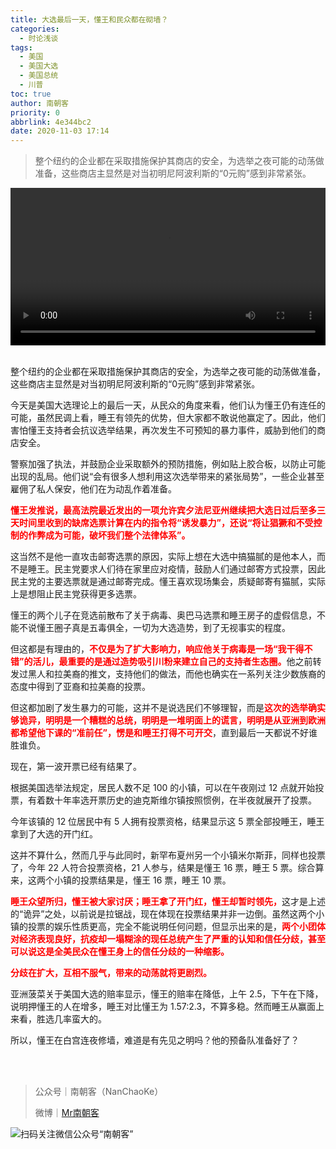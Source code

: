 ```yaml
---
title: 大选最后一天，懂王和民众都在砌墙？
categories:
  - 时论浅谈
tags:
  - 美国
  - 美国大选
  - 美国总统
  - 川普
toc: true
author: 南朝客
priority: 0
abbrlink: 4e344bc2
date: 2020-11-03 17:14
---
```


> 整个纽约的企业都在采取措施保护其商店的安全，为选举之夜可能的动荡做准备，这些商店主显然是对当初明尼阿波利斯的“0元购”感到非常紧张。

<!-- more -->

<video src="https://write.godread.cn/videos/2020_dongwanglianyeqiqiang.mp4" controls="controls" style="width: 100%; max-height: 400px; background: #eee; margin: auto; display: block;">
    您的浏览器不支持播放该视频，请右键获取视频链接查看。
</video>


<br/>

整个纽约的企业都在采取措施保护其商店的安全，为选举之夜可能的动荡做准备，这些商店主显然是对当初明尼阿波利斯的“0元购”感到非常紧张。



今天是美国大选理论上的最后一天，从民众的角度来看，他们认为懂王仍有连任的可能，虽然民调上看，睡王有领先的优势，但大家都不敢说他赢定了。因此，他们害怕懂王支持者会抗议选举结果，再次发生不可预知的暴力事件，威胁到他们的商店安全。



警察加强了执法，并鼓励企业采取额外的预防措施，例如贴上胶合板，以防止可能出现的乱局。他们说“会有很多人想利用这次选举带来的紧张局势”，一些企业甚至雇佣了私人保安，他们在为动乱作着准备。



<p style="color: red; font-weight: bold;">懂王发推说，最高法院最近发出的一项允许宾夕法尼亚州继续把大选日过后至多三天时间里收到的缺席选票计算在内的指令将“诱发暴力”，还说“将让猖獗和不受控制的作弊成为可能，破坏我们整个法律体系”。</p>



这当然不是他一直攻击邮寄选票的原因，实际上想在大选中搞猫腻的是他本人，而不是睡王。民主党要求人们待在家里应对疫情，鼓励人们通过邮寄方式投票，因此民主党的主要选票就是通过邮寄完成。懂王喜欢现场集会，质疑邮寄有猫腻，实际上是想阻止民主党获得更多选票。



懂王的两个儿子在竞选前散布了关于病毒、奥巴马选票和睡王房子的虚假信息，不能不说懂王圈子真是五毒俱全，一切为大选造势，到了无视事实的程度。



但这都是有理由的，<span style="color: red; font-weight: bold;">不仅是为了扩大影响力，响应他关于病毒是一场“我干得不错”的活儿，最重要的是通过造势吸引川粉来建立自己的支持者生态圈。</span>他之前转发过黑人和拉美裔的推文，支持他们的做法，而他也确实在一系列关注少数族裔的态度中得到了亚裔和拉美裔的投票。



但这都加剧了发生暴力的可能，这并不是说选民们不够理智，而是<span style="color: red; font-weight: bold;">这次的选举确实够诡异，明明是一个糟糕的总统，明明是一堆明面上的谎言，明明是从亚洲到欧洲都希望他下课的“准前任”，愣是和睡王打得不可开交</span>，直到最后一天都说不好谁胜谁负。



现在，第一波开票已经有结果了。



根据美国选举法规定，居民人数不足 100 的小镇，可以在午夜刚过 12 点就开始投票，有着数十年率选开票历史的迪克斯维尔镇按照惯例，在半夜就展开了投票。



今年该镇的 12 位居民中有 5 人拥有投票资格，结果显示这 5 票全部投睡王，睡王拿到了大选的开门红。



这并不算什么，然而几乎与此同时，新罕布夏州另一个小镇米尔斯菲，同样也投票了，今年 22 人符合投票资格，21 人参与，结果是懂王 16 票，睡王 5 票。综合算来，这两个小镇的投票结果是，懂王 16 票，睡王 10 票。



<span style="color: red; font-weight: bold;">睡王众望所归，懂王被大家讨厌；睡王拿了开门红，懂王却暂时领先，</span>这才是上述的“诡异”之处，以前说是拉锯战，现在体现在投票结果并非一边倒。虽然这两个小镇的投票的娱乐性质更高，完全不能说明任何问题，但显示出来的是，<span style="color: red; font-weight: bold;">两个小团体对经济表现良好，抗疫却一塌糊涂的现任总统产生了严重的认知和信任分歧，甚至可以说这是全美民众在懂王身上的信任分歧的一种缩影。</span>



<span style="color: red; font-weight: bold;">分歧在扩大，互相不服气，带来的动荡就将更剧烈。</span>



亚洲菠菜关于美国大选的赔率显示，懂王的赔率在降低，上午 2.5，下午在下降，说明押懂王的人在增多，睡王对比懂王为 1.57:2.3，不算多稳。然而睡王从赢面上来看，胜选几率蛮大的。



所以，懂王在白宫连夜修墙，难道是有先见之明吗？他的预备队准备好了？

<br>

<br>

> 公众号｜南朝客（NanChaoKe）
>
> 微博｜<a href="https://weibo.com/u/2821715870">Mr南朝客</a>



![扫码关注微信公众号“南朝客”](http://write.godread.cn/permanent/wxwbwz.png)